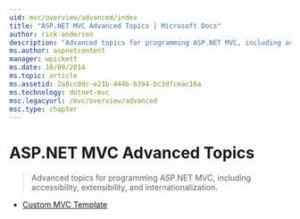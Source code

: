 ```yaml
---
uid: mvc/overview/advanced/index
title: "ASP.NET MVC Advanced Topics | Microsoft Docs"
author: rick-anderson
description: "Advanced topics for programming ASP.NET MVC, including accessibility, extensibility, and internationalization."
ms.author: aspnetcontent
manager: wpickett
ms.date: 10/09/2014
ms.topic: article
ms.assetid: 2a8cc0dc-e21b-444b-b394-bc3dfceac16a
ms.technology: dotnet-mvc
msc.legacyurl: /mvc/overview/advanced
msc.type: chapter
---
```

ASP.NET MVC Advanced Topics
====================
> Advanced topics for programming ASP.NET MVC, including accessibility, extensibility, and internationalization.


- [Custom MVC Template](custom-mvc-templates.md)
